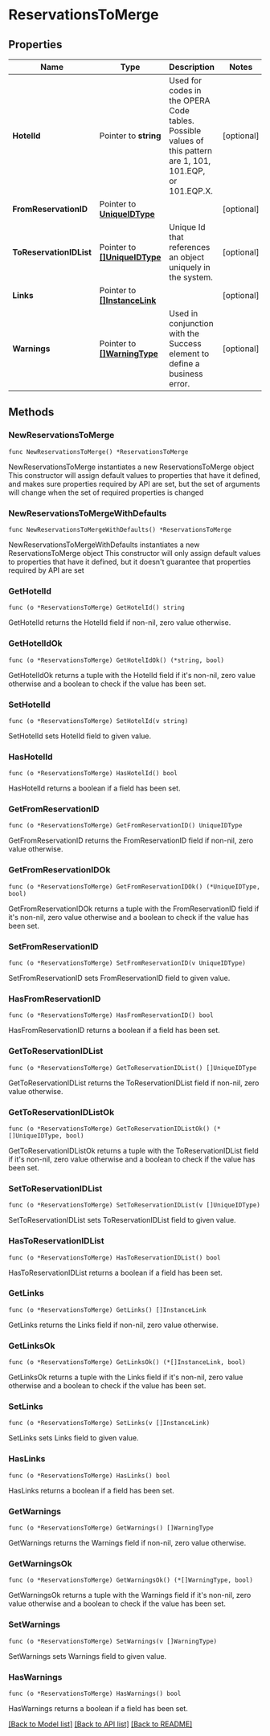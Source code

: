 # ReservationsToMerge

## Properties

Name | Type | Description | Notes
------------ | ------------- | ------------- | -------------
**HotelId** | Pointer to **string** | Used for codes in the OPERA Code tables. Possible values of this pattern are 1, 101, 101.EQP, or 101.EQP.X. | [optional] 
**FromReservationID** | Pointer to [**UniqueIDType**](UniqueIDType.md) |  | [optional] 
**ToReservationIDList** | Pointer to [**[]UniqueIDType**](UniqueIDType.md) | Unique Id that references an object uniquely in the system. | [optional] 
**Links** | Pointer to [**[]InstanceLink**](InstanceLink.md) |  | [optional] 
**Warnings** | Pointer to [**[]WarningType**](WarningType.md) | Used in conjunction with the Success element to define a business error. | [optional] 

## Methods

### NewReservationsToMerge

`func NewReservationsToMerge() *ReservationsToMerge`

NewReservationsToMerge instantiates a new ReservationsToMerge object
This constructor will assign default values to properties that have it defined,
and makes sure properties required by API are set, but the set of arguments
will change when the set of required properties is changed

### NewReservationsToMergeWithDefaults

`func NewReservationsToMergeWithDefaults() *ReservationsToMerge`

NewReservationsToMergeWithDefaults instantiates a new ReservationsToMerge object
This constructor will only assign default values to properties that have it defined,
but it doesn't guarantee that properties required by API are set

### GetHotelId

`func (o *ReservationsToMerge) GetHotelId() string`

GetHotelId returns the HotelId field if non-nil, zero value otherwise.

### GetHotelIdOk

`func (o *ReservationsToMerge) GetHotelIdOk() (*string, bool)`

GetHotelIdOk returns a tuple with the HotelId field if it's non-nil, zero value otherwise
and a boolean to check if the value has been set.

### SetHotelId

`func (o *ReservationsToMerge) SetHotelId(v string)`

SetHotelId sets HotelId field to given value.

### HasHotelId

`func (o *ReservationsToMerge) HasHotelId() bool`

HasHotelId returns a boolean if a field has been set.

### GetFromReservationID

`func (o *ReservationsToMerge) GetFromReservationID() UniqueIDType`

GetFromReservationID returns the FromReservationID field if non-nil, zero value otherwise.

### GetFromReservationIDOk

`func (o *ReservationsToMerge) GetFromReservationIDOk() (*UniqueIDType, bool)`

GetFromReservationIDOk returns a tuple with the FromReservationID field if it's non-nil, zero value otherwise
and a boolean to check if the value has been set.

### SetFromReservationID

`func (o *ReservationsToMerge) SetFromReservationID(v UniqueIDType)`

SetFromReservationID sets FromReservationID field to given value.

### HasFromReservationID

`func (o *ReservationsToMerge) HasFromReservationID() bool`

HasFromReservationID returns a boolean if a field has been set.

### GetToReservationIDList

`func (o *ReservationsToMerge) GetToReservationIDList() []UniqueIDType`

GetToReservationIDList returns the ToReservationIDList field if non-nil, zero value otherwise.

### GetToReservationIDListOk

`func (o *ReservationsToMerge) GetToReservationIDListOk() (*[]UniqueIDType, bool)`

GetToReservationIDListOk returns a tuple with the ToReservationIDList field if it's non-nil, zero value otherwise
and a boolean to check if the value has been set.

### SetToReservationIDList

`func (o *ReservationsToMerge) SetToReservationIDList(v []UniqueIDType)`

SetToReservationIDList sets ToReservationIDList field to given value.

### HasToReservationIDList

`func (o *ReservationsToMerge) HasToReservationIDList() bool`

HasToReservationIDList returns a boolean if a field has been set.

### GetLinks

`func (o *ReservationsToMerge) GetLinks() []InstanceLink`

GetLinks returns the Links field if non-nil, zero value otherwise.

### GetLinksOk

`func (o *ReservationsToMerge) GetLinksOk() (*[]InstanceLink, bool)`

GetLinksOk returns a tuple with the Links field if it's non-nil, zero value otherwise
and a boolean to check if the value has been set.

### SetLinks

`func (o *ReservationsToMerge) SetLinks(v []InstanceLink)`

SetLinks sets Links field to given value.

### HasLinks

`func (o *ReservationsToMerge) HasLinks() bool`

HasLinks returns a boolean if a field has been set.

### GetWarnings

`func (o *ReservationsToMerge) GetWarnings() []WarningType`

GetWarnings returns the Warnings field if non-nil, zero value otherwise.

### GetWarningsOk

`func (o *ReservationsToMerge) GetWarningsOk() (*[]WarningType, bool)`

GetWarningsOk returns a tuple with the Warnings field if it's non-nil, zero value otherwise
and a boolean to check if the value has been set.

### SetWarnings

`func (o *ReservationsToMerge) SetWarnings(v []WarningType)`

SetWarnings sets Warnings field to given value.

### HasWarnings

`func (o *ReservationsToMerge) HasWarnings() bool`

HasWarnings returns a boolean if a field has been set.


[[Back to Model list]](../README.md#documentation-for-models) [[Back to API list]](../README.md#documentation-for-api-endpoints) [[Back to README]](../README.md)


